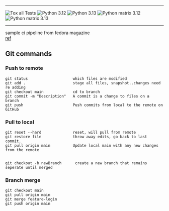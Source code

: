 ---
![Tox all Tests](https://github.com/dreamer-design/ciwithfedora/actions/workflows/workflow.yaml/badge.svg)
![Python 3.12](https://github.com/dreamer-design/ciwithfedora/actions/workflows/workflow_matrix.yaml/badge.svg?branch=main&job=3.12)
![Python 3.13](https://github.com/dreamer-design/ciwithfedora/actions/workflows/workflow_matrix.yaml/badge.svg?branch=main&job=3.13)
![Python matrix 3.12](https://github.com/dreamer-design/ciwithfedora/actions/workflows/workflow.yaml/badge.svg?branch=main&job=Python%203.12)
![Python matrix 3.13](https://github.com/dreamer-design/ciwithfedora/actions/workflows/workflow.yaml/badge.svg?branch=main&job=Python%203.13) 
***

sample ci pipeline from fedora magazine  
[ref](https://fedoramagazine.org/python-ci-on-fedora-with-github-actions/)  


## Git commands  
### Push to remote
```
git status                    which files are modified  
git add .                     stage all files, snapshot..changes need re adding  
git checkout main             cd to branch  
git commit -m "Description"   A commit is a change to files on a branch  
git push                      Push commits from local to the remote on GitHub
```

### Pull to local  
```
git reset --hard              reset, will pull from remote  
git restore file              throw away edits, go back to last commit.  
git pull origin main          Update local main with any new changes from the remote


git checkout -b newBranch      create a new branch that remains seperate until merged
``` 

### Branch merge
```
git checkout main  
git pull origin main  
git merge feature-login  
git push origin main  
```
